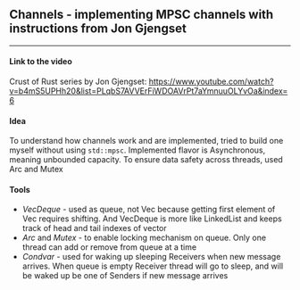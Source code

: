 ## Channels - implementing MPSC channels with instructions from Jon Gjengset
---

#### Link to the video
Crust of Rust series by Jon Gjengset:
https://www.youtube.com/watch?v=b4mS5UPHh20&list=PLqbS7AVVErFiWDOAVrPt7aYmnuuOLYvOa&index=6

#### Idea
To understand how channels work and are implemented, tried to build one myself without using ```std::mpsc```. Implemented flavor is Asynchronous, meaning unbounded capacity. To ensure data safety across threads, used Arc and Mutex

#### Tools
- *VecDeque* - used as queue, not Vec because getting first element of Vec requires shifting. And VecDeque is more like LinkedList and keeps track of head and tail indexes of vector
- *Arc* and *Mutex* - to enable locking mechanism on queue. Only one thread can add or remove from queue at a time
- *Condvar* - used for waking up sleeping Receivers when new message arrives. When queue is empty Receiver thread will go to sleep, and will be waked up be one of Senders if new message arrives